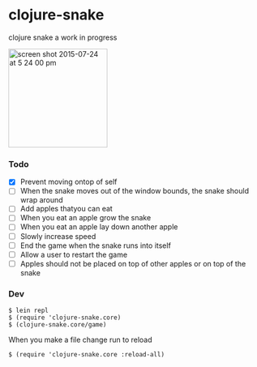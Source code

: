 # clojure-snake

clojure snake a work in progress

<img width="195" alt="screen shot 2015-07-24 at 5 24 00 pm" src="https://cloud.githubusercontent.com/assets/883126/8884925/dad3c040-3228-11e5-93ad-58bea4574ce5.png">

### Todo

* [x] Prevent moving ontop of self
* [ ] When the snake moves out of the window bounds, the snake should wrap around
* [ ] Add apples thatyou can eat
* [ ] When you eat an apple grow the snake
* [ ] When you eat an apple lay down another apple
* [ ] Slowly increase speed
* [ ] End the game when the snake runs into itself
* [ ] Allow a user to restart the game
* [ ] Apples should not be placed on top of other apples or on top of the snake

### Dev

    $ lein repl
    $ (require 'clojure-snake.core)
    $ (clojure-snake.core/game)

When you make a file change run to reload

    $ (require 'clojure-snake.core :reload-all)


